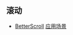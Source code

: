 ##  滚动
- [BetterScroll](https://ustbhuangyi.github.io/better-scroll/#/examples/index-view)    [应用场景](https://github.com/DDFE/DDFE-blog/issues/22)
